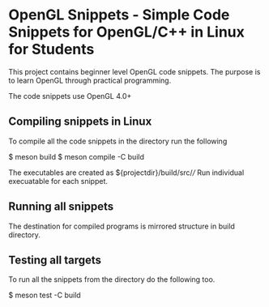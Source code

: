 # OpenGL Snippets - Simple Code Snippets for OpenGL/C++ in Linux for Students

This project contains beginner level OpenGL code snippets. The purpose is to learn OpenGL through
practical programming. 

The code snippets use OpenGL 4.0+

## Compiling snippets in Linux

To compile all the code snippets in the directory run the following

$ meson build
$ meson compile -C build

The executables are created as ${projectdir}/build/src/*/*
Run individual execuatable for each snippet.

## Running all snippets

The destination for compiled programs is mirrored structure in build directory.

## Testing all targets

To run all the snippets from the directory do the following too.

$ meson test -C build

